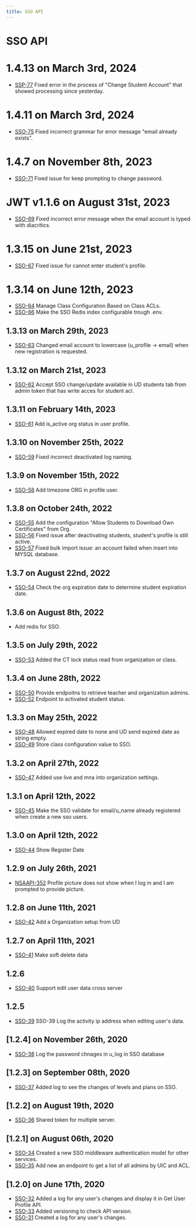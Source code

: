 ```yaml
---
title: SSO API
---
```


# SSO API

# 1.4.13 on March 3rd, 2024
- [SSP-77](https://dyned.myjetbrains.com/youtrack/issue/SSO-77) Fixed error in the process of "Change Student Account" that showed processing since yesterday.

# 1.4.11 on March 3rd, 2024
- [SSO-75](https://dyned.myjetbrains.com/youtrack/issue/SSO-75) Fixed incorrect grammar for error message "email already exists".

# 1.4.7 on November 8th, 2023
- [SSO-71](https://dyned.myjetbrains.com/youtrack/issue/SSO-71) Fixed issue for keep prompting to change password.

# JWT v1.1.6 on August 31st, 2023
- [SSO-69](https://dyned.myjetbrains.com/youtrack/issue/SSO-69) Fixed incorrect error message when the email account is typed with diacritics.

# 1.3.15 on June 21st, 2023
- [SSO-67](https://dyned.myjetbrains.com/youtrack/issue/SSO-67) Fixed issue for cannot enter student's profile. 

# 1.3.14 on June 12th, 2023
- [SSO-64](https://dyned.myjetbrains.com/youtrack/issue/SSO-64) Manage Class Configuration Based on Class ACLs.
- [SSO-66](https://dyned.myjetbrains.com/youtrack/issue/SSO-66) Make the SSO Redis index configurable trough .env.

## 1.3.13 on March 29th, 2023
- [SSO-63](https://dyned.myjetbrains.com/youtrack/issue/SSO-63) Changed email account to lowercase (u_profile -> email) when new registration is requested.

## 1.3.12 on March 21st, 2023
- [SSO-62](https://dyned.myjetbrains.com/youtrack/issue/SSO-62) Accept SSO change/update available in UD students tab from admin token that has write acces for student acl.

## 1.3.11 on February 14th, 2023
- [SSO-61](https://dyned.myjetbrains.com/youtrack/issue/SSO-61) Add is_active org status in user profile.

## 1.3.10 on November 25th, 2022
- [SSO-59](https://dyned.myjetbrains.com/youtrack/issue/SSO-59) Fixed incorrect deactivated log naming.

## 1.3.9 on November 15th, 2022
- [SSO-58](https://dyned.myjetbrains.com/youtrack/issue/SSO-58) Add timezone ORG in profile user.

## 1.3.8 on October 24th, 2022
- [SSO-55](https://dyned.myjetbrains.com/youtrack/issue/SSO-55) Add the configuration "Allow Students to Download Own Certificates" from Org.
- [SSO-56](https://dyned.myjetbrains.com/youtrack/issue/SSO-56) Fixed issue after deactivating students, student's profile is still active.
- [SSO-57](https://dyned.myjetbrains.com/youtrack/issue/SSO-57) Fixed bulk import issue: an account failed when insert into MYSQL database.

## 1.3.7 on August 22nd, 2022
- [SSO-54](https://dyned.myjetbrains.com/youtrack/issue/SSO-54) Check the org expiration date to determine student expiration date.

## 1.3.6 on August 8th, 2022
- Add redis for SSO.

## 1.3.5 on July 29th, 2022
- [SSO-53](https://dyned.myjetbrains.com/youtrack/issue/SSO-53) Added the CT lock status read from organization or class.

## 1.3.4 on June 28th, 2022
- [SSO-50](https://dyned.myjetbrains.com/youtrack/issue/SSO-50) Provide endpoitns to retrieve teacher and organization admins.
- [SSO-52](https://dyned.myjetbrains.com/youtrack/issue/SSO-52) Endpoint to activated student status.

## 1.3.3 on May 25th, 2022
- [SSO-48](https://dyned.myjetbrains.com/youtrack/issue/SSO-48) Allowed expired date to none and UD send expired date as string empty.
- [SSO-49](https://dyned.myjetbrains.com/youtrack/issue/SSO-49) Store class configuration value to SSO.

## 1.3.2 on April 27th, 2022
- [SSO-47](https://dyned.myjetbrains.com/youtrack/issue/SSO-47) Added use live and mna into organization settings.

## 1.3.1 on April 12th, 2022
- [SSO-45](https://dyned.myjetbrains.com/youtrack/issue/SSO-45) Make the SSO validate for email/u_name already registered when create a new sso users.

## 1.3.0 on April 12th, 2022
- [SSO-44](https://dyned.myjetbrains.com/youtrack/issue/SSO-44) Show Register Date

## 1.2.9 on July 26th, 2021
- [NSAAPI-352](https://dyned.myjetbrains.com/youtrack/issue/NSAAPI-352) Profile picture does not show when I log in and I am prompted to provide picture.

## 1.2.8 on June 11th, 2021
- [SSO-42](https://dyned.myjetbrains.com/youtrack/issue/SSO-42) Add a Organization setup from UD

## 1.2.7 on April 11th, 2021
- [SSO-41](https://dyned.myjetbrains.com/youtrack/issue/SSO-41) Make soft delete data

## 1.2.6
- [SSO-40](https://dyned.myjetbrains.com/youtrack/issue/SSO-40) Support edit user data cross server

## 1.2.5
- [SSO-39](https://dyned.myjetbrains.com/youtrack/issue/SSO-39) SSO-39 Log the activity ip address when editing user's data.

## [1.2.4] on November 26th, 2020
- [SSO-38](https://dyned.myjetbrains.com/youtrack/issue/SSO-38) Log the password chnages in u_log in SSO database

## [1.2.3] on September 08th, 2020
- [SSO-37](https://dyned.myjetbrains.com/youtrack/issue/SSO-37) Added log to see the changes of levels and plans on SSO.

## [1.2.2] on August 19th, 2020
- [SSO-36](https://dyned.myjetbrains.com/youtrack/issue/SSO-36) Shared token for multiple server.

## [1.2.1] on August 06th, 2020
- [SSO-34](https://dyned.myjetbrains.com/youtrack/issue/SSO-34) Created a new SSO middleware authentication model for other services.
- [SSO-35](https://dyned.myjetbrains.com/youtrack/issue/SSO-35) Add new an endpoint to get a list of all admins by UIC and ACL.

## [1.2.0] on June 17th, 2020
- [SSO-32](https://dyned.myjetbrains.com/youtrack/issue/sso-32) Added a log for any user's changes and display it in Get User Profile API. 
- [SSO-33](https://dyned.myjetbrains.com/youtrack/issue/sso-33) Added versioning to check API version.
- [SSO-31](https://dyned.myjetbrains.com/youtrack/issue/sso-31) Created a log for any user's changes.